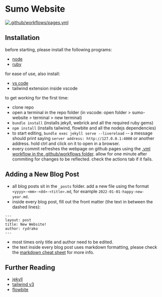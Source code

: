 # Sumo Website
[![.github/workflows/pages.yml](https://github.com/strayproject/strayproject.github.io/actions/workflows/pages.yml/badge.svg?branch=main)](https://github.com/strayproject/strayproject.github.io/actions/workflows/pages.yml)

## Installation
before starting, please install the following programs:
- [node](https://nodejs.org)
- [ruby](https://www.ruby-lang.org)

for ease of use, also install:
- [vs code](https://code.visualstudio.com/)
- tailwind extension inside vscode

to get working for the first time:
- clone repo
- open a terminal in the repo folder (in vscode: open folder > sumo-website > terminal > new terminal)
- `bundle install` (installs jekyll, webrick and all the required ruby gems)
- `npm install` (installs tailwind, flowbite and all the nodejs dependencies)
- to start editing, `bundle exec jekyll serve --livereload`
-- a message should print saying `server address: http://127.0.0.1:4000` or another address. hold ctrl and click on it to open in a browser.
- every commit refreshes the webpage on github pages using the [.yml workflow in the .github/workflows folder](.github/workflows/pages.yml). allow for one minute after commiting for changes to be reflected. check the actions tab if it fails.

## Adding a New Blog Post
- all blog posts sit in the `_posts` folder. add a new file using the format `<yyyy>-<mm>-<dd>-<title>.md`, for example `2022-01-01-happy-new-year.md`.
- inside every blog post, fill out the front matter (the text in between the dashed lines):
```
---
layout: post
title: New Website!
author: rydrako
---
```
- most times only title and author need to be edited.
- the text inside every blog post uses markdown formatting, please check the [markdown cheat sheet](https://www.markdownguide.org/cheat-sheet/) for more info.

## Further Reading
- [jekyll](https://jekyllrb.com/)
- [tailwind v3](https://tailwindcss.com/)
- [flowbite](https://flowbite.com)
